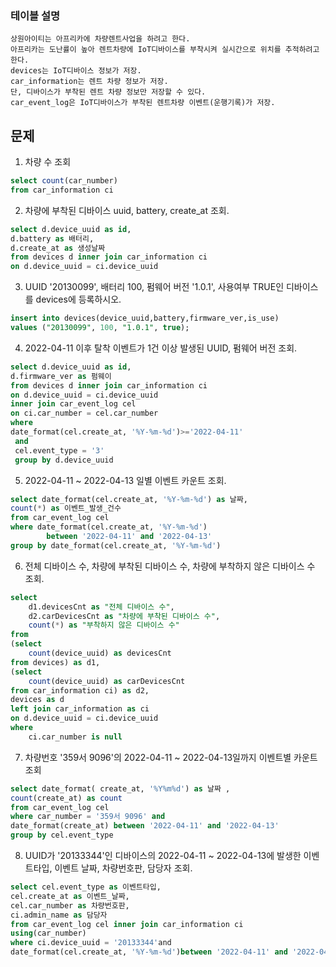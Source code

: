 ### 테이블 설명

    상원아이티는 아프리카에 차량렌트사업을 하려고 한다.
    아프리카는 도난률이 높아 렌트차량에 IoT디바이스를 부착시켜 실시간으로 위치를 추적하려고 한다.
    devices는 IoT디바이스 정보가 저장.
    car_information는 렌트 차량 정보가 저장.
    단, 디바이스가 부착된 렌트 차량 정보만 저장할 수 있다.
    car_event_log은 IoT디바이스가 부착된 렌트차량 이벤트(운행기록)가 저장.

## 문제

1. 차량 수 조회

```SQL
select count(car_number)
from car_information ci
```

2. 차량에 부착된 디바이스 uuid, battery, create_at 조회.

```SQL
select d.device_uuid as id,
d.battery as 배터리,
d.create_at as 생성날짜
from devices d inner join car_information ci
on d.device_uuid = ci.device_uuid
```

3. UUID '20130099', 배터리 100, 펌웨어 버전 '1.0.1', 사용여부 TRUE인 디바이스를 devices에 등록하시오.

```SQL
insert into devices(device_uuid,battery,firmware_ver,is_use)
values ("20130099", 100, "1.0.1", true);
```

4. 2022-04-11 이후 탈착 이벤트가 1건 이상 발생된 UUID, 펌웨어 버전 조회.

```SQL
select d.device_uuid as id,
d.firmware_ver as 펌웨이
from devices d inner join car_information ci
on d.device_uuid = ci.device_uuid
inner join car_event_log cel
on ci.car_number = cel.car_number
where
date_format(cel.create_at, '%Y-%m-%d')>='2022-04-11'
 and
 cel.event_type = '3'
 group by d.device_uuid
```

5. 2022-04-11 ~ 2022-04-13 일별 이벤트 카운트 조회.

```SQL
select date_format(cel.create_at, '%Y-%m-%d') as 날짜,
count(*) as 이벤트_발생_건수
from car_event_log cel
where date_format(cel.create_at, '%Y-%m-%d')
		between '2022-04-11' and '2022-04-13'
group by date_format(cel.create_at, '%Y-%m-%d')
```

6. 전체 디바이스 수, 차량에 부착된 디바이스 수, 차량에 부착하지 않은 디바이스 수 조회.

```SQL
select
	d1.devicesCnt as "전체 디바이스 수",
	d2.carDevicesCnt as "차량에 부착된 디바이스 수",
	count(*) as "부착하지 않은 디바이스 수"
from
(select
	count(device_uuid) as devicesCnt
from devices) as d1,
(select
	count(device_uuid) as carDevicesCnt
from car_information ci) as d2,
devices as d
left join car_information as ci
on d.device_uuid = ci.device_uuid
where
	ci.car_number is null

```

7. 차량번호 '359서 9096'의 2022-04-11 ~ 2022-04-13일까지 이벤트별 카운트 조회

```SQL
select date_format( create_at, '%Y%m%d') as 날짜 ,
count(create_at) as count
from car_event_log cel
where car_number = '359서 9096' and
date_format(create_at) between '2022-04-11' and '2022-04-13'
group by cel.event_type
```

8. UUID가 '20133344'인 디바이스의 2022-04-11 ~ 2022-04-13에 발생한 이벤트타입, 이벤트 날짜, 차량번호판, 담당자 조회.

```SQL
select cel.event_type as 이벤트타입,
cel.create_at as 이벤트_날짜,
cel.car_number as 차량번호판,
ci.admin_name as 담당자
from car_event_log cel inner join car_information ci
using(car_number)
where ci.device_uuid = '20133344'and
date_format(cel.create_at, '%Y-%m-%d')between '2022-04-11' and '2022-04-13'
```
